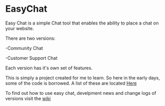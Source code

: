 # EasyChat

Easy Chat is a simple Chat tool that enables the ability to place a chat on your website. 

There are two versions:

-Community Chat 

-Customer Support Chat

Each version has it's own set of features. 

This is simply a project created for me to learn. So here in the early days, some of the code is borrowed. 
A list of these are located <a href="https://github.com/jdc20181/EasyChat/wiki/Sources-for-Early-Versions-of-EasyChat">Here</a>


To find out how to use easy chat, develpment news and change logs of versions visit the <a href="https://github.com/jdc20181/EasyChat/wiki">wiki</a>
